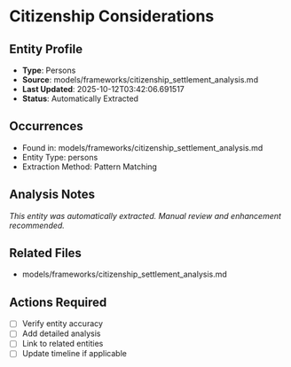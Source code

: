 # Citizenship Considerations

## Entity Profile
- **Type**: Persons
- **Source**: models/frameworks/citizenship_settlement_analysis.md
- **Last Updated**: 2025-10-12T03:42:06.691517
- **Status**: Automatically Extracted

## Occurrences
- Found in: models/frameworks/citizenship_settlement_analysis.md
- Entity Type: persons
- Extraction Method: Pattern Matching

## Analysis Notes
*This entity was automatically extracted. Manual review and enhancement recommended.*

## Related Files
- models/frameworks/citizenship_settlement_analysis.md

## Actions Required
- [ ] Verify entity accuracy
- [ ] Add detailed analysis
- [ ] Link to related entities
- [ ] Update timeline if applicable
